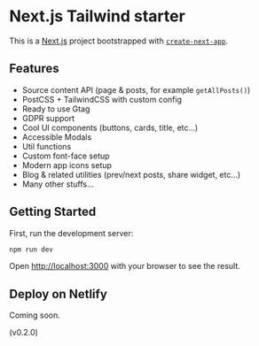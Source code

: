 # Next.js Tailwind starter

This is a [Next.js](https://nextjs.org/) project bootstrapped with [`create-next-app`](https://github.com/vercel/next.js/tree/canary/packages/create-next-app).

## Features

* Source content API (page & posts, for example `getAllPosts()`)
* PostCSS + TailwindCSS with custom config
* Ready to use Gtag
* GDPR support
* Cool UI components (buttons, cards, title, etc...) 
* Accessible Modals
* Util functions
* Custom font-face setup
* Modern app icons setup
* Blog & related utilities (prev/next posts, share widget, etc...)
* Many other stuffs...

## Getting Started

First, run the development server:

```bash
npm run dev
```

Open [http://localhost:3000](http://localhost:3000) with your browser to see the result.

## Deploy on Netlify

Coming soon.

(v0.2.0)
